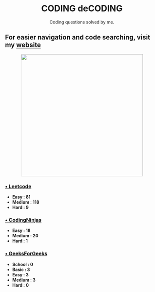 <h1 align="center"> CODING deCODING </h1>

<p align="center">Coding questions solved by me.</p>

## For easier navigation and code searching, visit my [website](https://coding-decoding.vercel.app/)

<div style='display:flex;justify-content:center;'>
    <img src='https://quickchart.io/chart?c={type:%27doughnut%27,data:{labels:[%27Easy%27,%27Medium%27,%27Hard%27],datasets:[{data:[102,141,10]}]},options:{plugins:{doughnutlabel:{labels:[{text:%27256%27,font:{size:20}},{text:%27total%27}]}}}}' width='400'/>
</div>

### [&bull; Leetcode](https://github.com/SaurabhKhade/CODING-deCODING/tree/master/LeetCode)
- **Easy : 81**
- **Medium : 118**
- **Hard : 9**

### [&bull; CodingNinjas](https://github.com/SaurabhKhade/CODING-deCODING/tree/master/CodingNinjas)
- **Easy : 18**
- **Medium : 20**
- **Hard : 1**

### [&bull; GeeksForGeeks](https://github.com/SaurabhKhade/CODING-deCODING/tree/master/GeeksForGeeks)
- **School : 0**
- **Basic : 3**
- **Easy : 3**
- **Medium : 3**
- **Hard : 0**
